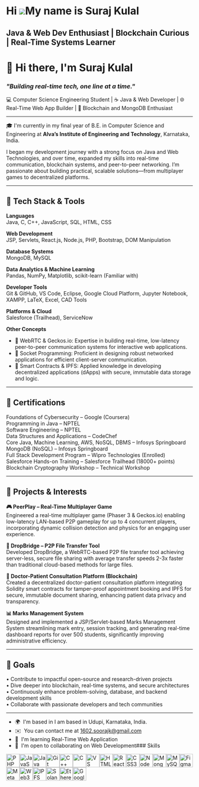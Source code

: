 Hi ![](https://user-images.githubusercontent.com/18350557/176309783-0785949b-9127-417c-8b55-ab5a4333674e.gif)My name is Suraj Kulal
===================================================================================================================================

Java & Web Dev Enthusiast | Blockchain Curious | Real-Time Systems Learner
--------------------------------------------------------------------------

# 👋 Hi there, I'm Suraj Kulal
### *"Building real-time tech, one line at a time."*

💻 Computer Science Engineering Student | ☕ Java & Web Developer | 🌐 Real-Time Web App Builder | 🔗 Blockchain and MongoDB Enthusiast

---

🎓 I'm currently in my final year of B.E. in Computer Science and Engineering at **Alva’s Institute of Engineering and Technology**, Karnataka, India.

I began my development journey with a strong focus on Java and Web Technologies, and over time, expanded my skills into real-time communication, blockchain systems, and peer-to-peer networking. I’m passionate about building practical, scalable solutions—from multiplayer games to decentralized platforms.

---

## 🧰 Tech Stack & Tools

**Languages**  
Java, C, C++, JavaScript, SQL, HTML, CSS

**Web Development**  
JSP, Servlets, React.js, Node.js, PHP, Bootstrap, DOM Manipulation

**Database Systems**  
MongoDB, MySQL

**Data Analytics & Machine Learning**  
Pandas, NumPy, Matplotlib, scikit-learn (Familiar with)

**Developer Tools**  
Git & GitHub, VS Code, Eclipse, Google Cloud Platform, Jupyter Notebook, XAMPP, LaTeX, Excel, CAD Tools

**Platforms & Cloud**  
Salesforce (Trailhead), ServiceNow

**Other Concepts**  
- 🔁 WebRTC & Geckos.io: Expertise in building real-time, low-latency peer-to-peer communication systems for interactive web applications.  
- 🔌 Socket Programming: Proficient in designing robust networked applications for efficient client-server communication.  
- 🔐 Smart Contracts & IPFS: Applied knowledge in developing decentralized applications (dApps) with secure, immutable data storage and logic.

---

## 📜 Certifications

Foundations of Cybersecurity – Google (Coursera)  
Programming in Java – NPTEL  
Software Engineering – NPTEL  
Data Structures and Applications – CodeChef  
Core Java, Machine Learning, AWS, NoSQL, DBMS – Infosys Springboard  
MongoDB (NoSQL) – Infosys Springboard  
Full Stack Development Program – Wipro Technologies (Enrolled)  
Salesforce Hands-on Training – Salesforce Trailhead (18000+ points)  
Blockchain Cryptography Workshop – Technical Workshop

---

## 🚀 Projects & Interests

**🎮 PeerPlay – Real-Time Multiplayer Game**  
Engineered a real-time multiplayer game (Phaser 3 & Geckos.io) enabling low-latency LAN-based P2P gameplay for up to 4 concurrent players, incorporating dynamic collision detection and physics for an engaging user experience.

**📁 DropBridge – P2P File Transfer Tool**  
Developed DropBridge, a WebRTC-based P2P file transfer tool achieving server-less, secure file sharing with average transfer speeds 2-3x faster than traditional cloud-based methods for large files.

**🏥 Doctor-Patient Consultation Platform (Blockchain)**  
Created a decentralized doctor-patient consultation platform integrating Solidity smart contracts for tamper-proof appointment booking and IPFS for secure, immutable document sharing, enhancing patient data privacy and transparency.

**📊 Marks Management System**  
Designed and implemented a JSP/Servlet-based Marks Management System streamlining mark entry, session tracking, and generating real-time dashboard reports for over 500 students, significantly improving administrative efficiency.

---

## 🎯 Goals

• Contribute to impactful open-source and research-driven projects  
• Dive deeper into blockchain, real-time systems, and secure architectures  
• Continuously enhance problem-solving, database, and backend development skills  
• Collaborate with passionate developers and tech communities

---
*   🌍  I'm based in I am based in Udupi, Karnataka, India.
*   ✉️  You can contact me at [1602.soorajk@gmail.com](mailto:1602.soorajk@gmail.com)
*   🧠  I'm learning Real-Time Web Application
*   🤝  I'm open to collaborating on Web Development### Skills 
<p align="left">
<a href="https://www.php.net/" target="_blank" rel="noreferrer"><img src="https://raw.githubusercontent.com/danielcranney/readme-generator/main/public/icons/skills/php-colored.svg" width="36" height="36" alt="PHP" title="PHP"/></a><a href="https://developer.mozilla.org/en-US/docs/Web/JavaScript" target="_blank" rel="noreferrer"><img src="https://raw.githubusercontent.com/danielcranney/readme-generator/main/public/icons/skills/javascript-colored.svg" width="36" height="36" alt="JavaScript" title="JavaScript"/></a><a href="https://www.oracle.com/java/" target="_blank" rel="noreferrer"><img src="https://raw.githubusercontent.com/danielcranney/readme-generator/main/public/icons/skills/java-colored.svg" width="36" height="36" alt="Java" title="Java"/></a><a href="https://git-scm.com/" target="_blank" rel="noreferrer"><img src="https://raw.githubusercontent.com/danielcranney/readme-generator/main/public/icons/skills/git-colored.svg" width="36" height="36" alt="Git" title="Git"/></a><a href="https://docs.microsoft.com/en-us/cpp/?view=msvc-170" target="_blank" rel="noreferrer"><img src="https://raw.githubusercontent.com/danielcranney/readme-generator/main/public/icons/skills/cplusplus-colored.svg" width="36" height="36" alt="C++" title="C++"/></a><a href="https://docs.microsoft.com/en-us/cpp/?view=msvc-170" target="_blank" rel="noreferrer"><img src="https://raw.githubusercontent.com/danielcranney/readme-generator/main/public/icons/skills/c-colored.svg" width="36" height="36" alt="C" title="C"/></a><a href="https://code.visualstudio.com/" target="_blank" rel="noreferrer"><img src="https://raw.githubusercontent.com/danielcranney/readme-generator/main/public/icons/skills/visualstudiocode-colored.svg" width="36" height="36" alt="VS Code" title="VS Code"/></a><a href="https://developer.mozilla.org/en-US/docs/Glossary/HTML5" target="_blank" rel="noreferrer"><img src="https://raw.githubusercontent.com/danielcranney/readme-generator/main/public/icons/skills/html5-colored.svg" width="36" height="36" alt="HTML5" title="HTML5"/></a><a href="https://reactjs.org/" target="_blank" rel="noreferrer"><img src="https://raw.githubusercontent.com/danielcranney/readme-generator/main/public/icons/skills/react-colored.svg" width="36" height="36" alt="React" title="React"/></a><a href="https://www.w3.org/TR/CSS/#css" target="_blank" rel="noreferrer"><img src="https://raw.githubusercontent.com/danielcranney/readme-generator/main/public/icons/skills/css3-colored.svg" width="36" height="36" alt="CSS3" title="CSS3"/></a><a href="https://nodejs.org/en/" target="_blank" rel="noreferrer"><img src="https://raw.githubusercontent.com/danielcranney/readme-generator/main/public/icons/skills/nodejs-colored.svg" width="36" height="36" alt="NodeJS" title="NodeJS"/></a><a href="https://www.mongodb.com/" target="_blank" rel="noreferrer"><img src="https://raw.githubusercontent.com/danielcranney/readme-generator/main/public/icons/skills/mongodb-colored.svg" width="36" height="36" alt="MongoDB" title="MongoDB"/></a><a href="https://www.mysql.com/" target="_blank" rel="noreferrer"><img src="https://raw.githubusercontent.com/danielcranney/readme-generator/main/public/icons/skills/mysql-colored.svg" width="36" height="36" alt="MySQL" title="MySQL"/></a><a href="https://www.figma.com/" target="_blank" rel="noreferrer"><img src="https://raw.githubusercontent.com/danielcranney/readme-generator/main/public/icons/skills/figma-colored.svg" width="36" height="36" alt="Figma" title="Figma"/></a><a href="https://metamask.io/" target="_blank" rel="noreferrer"><img src="https://raw.githubusercontent.com/danielcranney/readme-generator/main/public/icons/skills/metamask-colored.svg" width="36" height="36" alt="MetaMask" title="MetaMask"/></a><a href="https://web3js.readthedocs.io/en/v1.7.1/#" target="_blank" rel="noreferrer"><img src="https://raw.githubusercontent.com/danielcranney/readme-generator/main/public/icons/skills/web3js-colored.svg" width="36" height="36" alt="Web3Js" title="Web3Js"/></a><a href="https://ipfs.io/" target="_blank" rel="noreferrer"><img src="https://raw.githubusercontent.com/danielcranney/readme-generator/main/public/icons/skills/ipfs-colored.svg" width="36" height="36" alt="IPFS" title="IPFS"/></a><a href="https://solana.com/" target="_blank" rel="noreferrer"><img src="https://raw.githubusercontent.com/danielcranney/readme-generator/main/public/icons/skills/solana-colored.svg" width="36" height="36" alt="Solana" title="Solana"/></a><a href="https://ethereum.org/en/" target="_blank" rel="noreferrer"><img src="https://raw.githubusercontent.com/danielcranney/readme-generator/main/public/icons/skills/ethereum-colored.svg" width="36" height="36" alt="Ethereum" title="Ethereum"/></a><a href="https://cloud.google.com/" target="_blank" rel="noreferrer"><img src="https://raw.githubusercontent.com/danielcranney/readme-generator/main/public/icons/skills/googlecloud-colored.svg" width="36" height="36" alt="Google Cloud" title="Google Cloud"/></a>
                    </p>
                    


